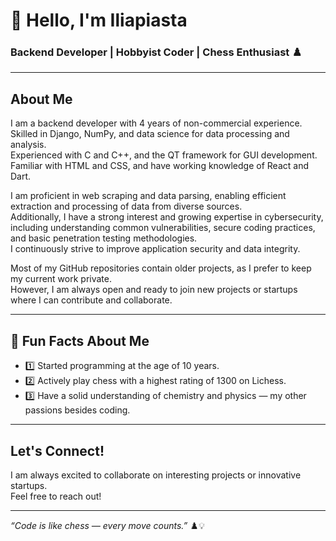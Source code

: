 # 👋 Hello, I'm Iliapiasta

### Backend Developer | Hobbyist Coder | Chess Enthusiast ♟️

---

## About Me

I am a backend developer with 4 years of non-commercial experience.  
Skilled in Django, NumPy, and data science for data processing and analysis.  
Experienced with C and C++, and the QT framework for GUI development.  
Familiar with HTML and CSS, and have working knowledge of React and Dart.

I am proficient in web scraping and data parsing, enabling efficient extraction and processing of data from diverse sources.  
Additionally, I have a strong interest and growing expertise in cybersecurity, including understanding common vulnerabilities, secure coding practices, and basic penetration testing methodologies.  
I continuously strive to improve application security and data integrity.

Most of my GitHub repositories contain older projects, as I prefer to keep my current work private.  
However, I am always open and ready to join new projects or startups where I can contribute and collaborate.

---

## 🎯 Fun Facts About Me

- 1️⃣ Started programming at the age of 10 years. 
- 2️⃣ Actively play chess with a highest rating of 1300 on Lichess. 
- 3️⃣ Have a solid understanding of chemistry and physics — my other passions besides coding. 

---

## Let's Connect!

I am always excited to collaborate on interesting projects or innovative startups.  
Feel free to reach out!

---

*“Code is like chess — every move counts.”* ♟️💡
